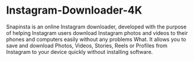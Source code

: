 # Instagram-Downloader-4K
Snapinsta is an online Instagram downloader, developed with the purpose of helping Instagram users download Instagram photos and videos to their phones and computers easily without any problems What. It allows you to save and download Photos, Videos, Stories, Reels or Profiles from Instagram to your device quickly without installing software. 

